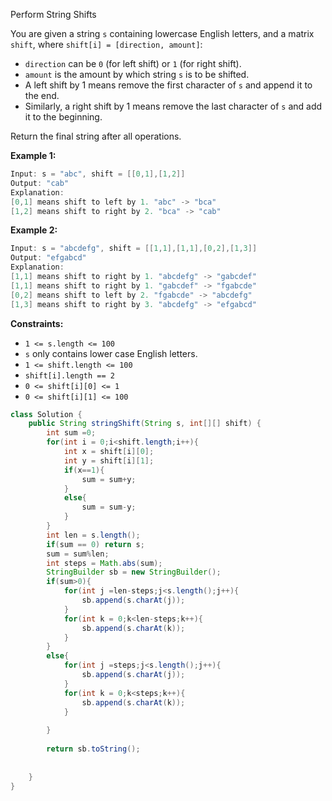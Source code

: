 Perform String Shifts

You are given a string `s` containing lowercase English letters, and a matrix `shift`, where `shift[i] = [direction, amount]`:

- `direction` can be `0` (for left shift) or `1` (for right shift). 
- `amount` is the amount by which string `s` is to be shifted.
- A left shift by 1 means remove the first character of `s` and append it to the end.
- Similarly, a right shift by 1 means remove the last character of `s` and add it to the beginning.

Return the final string after all operations.

**Example 1:**

```java
Input: s = "abc", shift = [[0,1],[1,2]]
Output: "cab"
Explanation: 
[0,1] means shift to left by 1. "abc" -> "bca"
[1,2] means shift to right by 2. "bca" -> "cab"
```

**Example 2:**

```java
Input: s = "abcdefg", shift = [[1,1],[1,1],[0,2],[1,3]]
Output: "efgabcd"
Explanation:  
[1,1] means shift to right by 1. "abcdefg" -> "gabcdef"
[1,1] means shift to right by 1. "gabcdef" -> "fgabcde"
[0,2] means shift to left by 2. "fgabcde" -> "abcdefg"
[1,3] means shift to right by 3. "abcdefg" -> "efgabcd"
```

 

**Constraints:**

- `1 <= s.length <= 100`
- `s` only contains lower case English letters.
- `1 <= shift.length <= 100`
- `shift[i].length == 2`
- `0 <= shift[i][0] <= 1`
- `0 <= shift[i][1] <= 100`

~~~java
class Solution {
    public String stringShift(String s, int[][] shift) {
        int sum =0;
        for(int i = 0;i<shift.length;i++){
            int x = shift[i][0];
            int y = shift[i][1];
            if(x==1){
                sum = sum+y;
            }
            else{
                sum = sum-y;
            }
        }
        int len = s.length();
        if(sum == 0) return s;
        sum = sum%len;
        int steps = Math.abs(sum);
        StringBuilder sb = new StringBuilder();
        if(sum>0){
            for(int j =len-steps;j<s.length();j++){
                sb.append(s.charAt(j));
            }
            for(int k = 0;k<len-steps;k++){
                sb.append(s.charAt(k));
            }
        }
        else{
            for(int j =steps;j<s.length();j++){
                sb.append(s.charAt(j));
            }
            for(int k = 0;k<steps;k++){
                sb.append(s.charAt(k));
            }
            
        }
        
        return sb.toString();
        
        
    }
}
~~~

